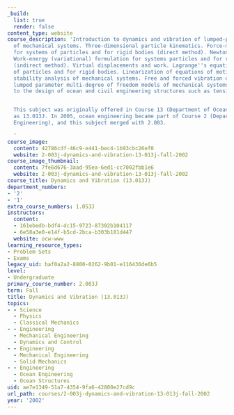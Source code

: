 ```yaml
---
_build:
  list: true
  render: false
content_type: website
course_description: 'Introduction to dynamics and vibration of lumped-parameter models
  of mechanical systems. Three-dimensional particle kinematics. Force-momentum formulation
  for systems of particles and for rigid bodies (direct method). Newton-Euler equations.
  Work-energy (variational) formulation for systems particles and for rigid bodies
  (indirect method). Virtual displacements and work. Lagrange''s equations for systems
  of particles and for rigid bodies. Linearization of equations of motion. Linear
  stability analysis of mechanical systems. Free and forced vibration of linear damped
  lumped parameter multi-degree of freedom models of mechanical systems. Application
  to the design of ocean and civil engineering structures such as tension leg platforms.


  This subject was originally offered in Course 13 (Department of Ocean Engineering)
  as 13.013J. In 2005, ocean engineering became part of Course 2 (Department of Mechanical
  Engineering), and this subject merged with 2.003.

  '
course_image:
  content: 42786cdf-46c9-e441-bec4-1b93cbc26ef0
  website: 2-003j-dynamics-and-vibration-13-013j-fall-2002
course_image_thumbnail:
  content: 7fe6d676-3aad-95ea-6ed1-cc7002fbb1e6
  website: 2-003j-dynamics-and-vibration-13-013j-fall-2002
course_title: Dynamics and Vibration (13.013J)
department_numbers:
- '2'
- '1'
extra_course_numbers: 1.053J
instructors:
  content:
  - 161ebedb-bdf4-dc15-9723-87302b104117
  - 6e58a3e0-e14f-b5cd-2bca-b303b181d447
  website: ocw-www
learning_resource_types:
- Problem Sets
- Exams
legacy_uid: baf0a2a2-8800-0262-9b01-e116436de6b5
level:
- Undergraduate
primary_course_number: 2.003J
term: Fall
title: Dynamics and Vibration (13.013J)
topics:
- - Science
  - Physics
  - Classical Mechanics
- - Engineering
  - Mechanical Engineering
  - Dynamics and Control
- - Engineering
  - Mechanical Engineering
  - Solid Mechanics
- - Engineering
  - Ocean Engineering
  - Ocean Structures
uid: ae7e1349-51a7-4354-9fa6-42800e27cd9c
url_path: courses/2-003j-dynamics-and-vibration-13-013j-fall-2002
year: '2002'
---
```

